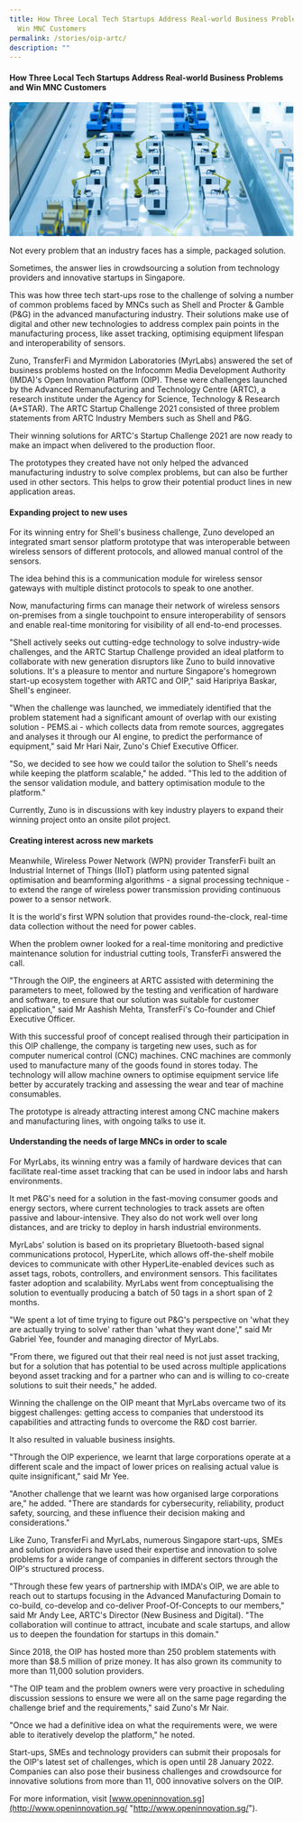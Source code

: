 ```yaml
---
title: How Three Local Tech Startups Address Real-world Business Problems and
  Win MNC Customers
permalink: /stories/oip-artc/
description: ""
---
```

#### How Three Local Tech Startups Address Real-world Business Problems and Win MNC Customers

![](/images/Success%20stories/artc%20advert.jpg)

Not every problem that an industry faces has a simple, packaged solution.

Sometimes, the answer lies in crowdsourcing a solution from technology providers and innovative startups in Singapore.

This was how three tech start-ups rose to the challenge of solving a number of common problems faced by MNCs such as Shell and Procter & Gamble (P&G) in the advanced manufacturing industry. Their solutions make use of digital and other new technologies to address complex pain points in the manufacturing process, like asset tracking, optimising equipment lifespan and interoperability of sensors.

Zuno, TransferFi and Myrmidon Laboratories (MyrLabs) answered the set of business problems hosted on the Infocomm Media Development Authority (IMDA)'s Open Innovation Platform (OIP). These were challenges launched by the Advanced Remanufacturing and Technology Centre (ARTC), a research institute under the Agency for Science, Technology & Research (A\*STAR). The ARTC Startup Challenge 2021 consisted of three problem statements from ARTC Industry Members such as Shell and P&G.

Their winning solutions for ARTC's Startup Challenge 2021 are now ready to make an impact when delivered to the production floor.

The prototypes they created have not only helped the advanced manufacturing industry to solve complex problems, but can also be further used in other sectors. This helps to grow their potential product lines in new application areas.

#### **Expanding project to new uses**

For its winning entry for Shell's business challenge, Zuno developed an integrated smart sensor platform prototype that was interoperable between wireless sensors of different protocols, and allowed manual control of the sensors.

The idea behind this is a communication module for wireless sensor gateways with multiple distinct protocols to speak to one another.

Now, manufacturing firms can manage their network of wireless sensors on-premises from a single touchpoint to ensure interoperability of sensors and enable real-time monitoring for visibility of all end-to-end processes.

"Shell actively seeks out cutting-edge technology to solve industry-wide challenges, and the ARTC Startup Challenge provided an ideal platform to collaborate with new generation disruptors like Zuno to build innovative solutions. It's a pleasure to mentor and nurture Singapore's homegrown start-up ecosystem together with ARTC and OIP," said Haripriya Baskar, Shell's engineer.

"When the challenge was launched, we immediately identified that the problem statement had a significant amount of overlap with our existing solution - PEMS.ai - which collects data from remote sources, aggregates and analyses it through our AI engine, to predict the performance of equipment," said Mr Hari Nair, Zuno's Chief Executive Officer.

"So, we decided to see how we could tailor the solution to Shell's needs while keeping the platform scalable," he added. "This led to the addition of the sensor validation module, and battery optimisation module to the platform."

Currently, Zuno is in discussions with key industry players to expand their winning project onto an onsite pilot project.

#### **Creating interest across new markets**

Meanwhile, Wireless Power Network (WPN) provider TransferFi built an Industrial Internet of Things (IIoT) platform using patented signal optimisation and beamforming algorithms - a signal processing technique - to extend the range of wireless power transmission providing continuous power to a sensor network.

It is the world's first WPN solution that provides round-the-clock, real-time data collection without the need for power cables.

When the problem owner looked for a real-time monitoring and predictive maintenance solution for industrial cutting tools, TransferFi answered the call.

"Through the OIP, the engineers at ARTC assisted with determining the parameters to meet, followed by the testing and verification of hardware and software, to ensure that our solution was suitable for customer application," said Mr Aashish Mehta, TransferFi's Co-founder and Chief Executive Officer.

With this successful proof of concept realised through their participation in this OIP challenge, the company is targeting new uses, such as for computer numerical control (CNC) machines. CNC machines are commonly used to manufacture many of the goods found in stores today. The technology will allow machine owners to optimise equipment service life better by accurately tracking and assessing the wear and tear of machine consumables.

The prototype is already attracting interest among CNC machine makers and manufacturing lines, with ongoing talks to use it.

#### **Understanding the needs of large MNCs in order to scale**

For MyrLabs, its winning entry was a family of hardware devices that can facilitate real-time asset tracking that can be used in indoor labs and harsh environments.

It met P&G's need for a solution in the fast-moving consumer goods and energy sectors, where current technologies to track assets are often passive and labour-intensive. They also do not work well over long distances, and are tricky to deploy in harsh industrial environments.

MyrLabs' solution is based on its proprietary Bluetooth-based signal communications protocol, HyperLite, which allows off-the-shelf mobile devices to communicate with other HyperLite-enabled devices such as asset tags, robots, controllers, and environment sensors. This facilitates faster adoption and scalability. MyrLabs went from conceptualising the solution to eventually producing a batch of 50 tags in a short span of 2 months.

"We spent a lot of time trying to figure out P&G's perspective on 'what they are actually trying to solve' rather than 'what they want done'," said Mr Gabriel Yee, founder and managing director of MyrLabs.

"From there, we figured out that their real need is not just asset tracking, but for a solution that has potential to be used across multiple applications beyond asset tracking and for a partner who can and is willing to co-create solutions to suit their needs," he added.

Winning the challenge on the OIP meant that MyrLabs overcame two of its biggest challenges: getting access to companies that understood its capabilities and attracting funds to overcome the R&D cost barrier.

It also resulted in valuable business insights.

"Through the OIP experience, we learnt that large corporations operate at a different scale and the impact of lower prices on realising actual value is quite insignificant," said Mr Yee.

"Another challenge that we learnt was how organised large corporations are," he added. "There are standards for cybersecurity, reliability, product safety, sourcing, and these influence their decision making and considerations."

Like Zuno, TransferFi and MyrLabs, numerous Singapore start-ups, SMEs and solution providers have used their expertise and innovation to solve problems for a wide range of companies in different sectors through the OIP's structured process.

"Through these few years of partnership with IMDA's OIP, we are able to reach out to startups focusing in the Advanced Manufacturing Domain to co-build, co-develop and co-deliver Proof-Of-Concepts to our members," said Mr Andy Lee, ARTC's Director (New Business and Digital). "The collaboration will continue to attract, incubate and scale startups, and allow us to deepen the foundation for startups in this domain."

Since 2018, the OIP has hosted more than 250 problem statements with more than $8.5 million of prize money. It has also grown its community to more than 11,000 solution providers.

"The OIP team and the problem owners were very proactive in scheduling discussion sessions to ensure we were all on the same page regarding the challenge brief and the requirements," said Zuno's Mr Nair.

"Once we had a definitive idea on what the requirements were, we were able to iteratively develop the platform," he noted.

Start-ups, SMEs and technology providers can submit their proposals for the OIP's latest set of challenges, which is open until 28 January 2022. Companies can also pose their business challenges and crowdsource for innovative solutions from more than 11, 000 innovative solvers on the OIP.

For more information, visit [www.openinnovation.sg](http://www.openinnovation.sg/ "http://www.openinnovation.sg/").